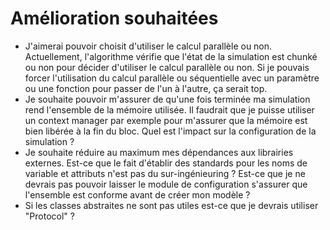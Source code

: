 # Amélioration souhaitées

-   J'aimerai pouvoir choisit d'utiliser le calcul parallèle ou non. Actuellement, l'algorithme vérifie que l'état de la simulation est chunké ou non pour décider d'utiliser le calcul parallèle ou non. Si je pouvais forcer l'utilisation du calcul parallèle ou séquentielle avec un paramètre ou une fonction pour passer de l'un à l'autre, ça serait top.
-   Je souhaite pouvoir m'assurer de qu'une fois terminée ma simulation rend l'ensemble de la mémoire utilisée. Il faudrait que je puisse utiliser un context manager par exemple pour m'assurer que la mémoire est bien libérée à la fin du bloc. Quel est l'impact sur la configuration de la simulation ?
-   Je souhaite réduire au maximum mes dépendances aux librairies externes. Est-ce que le fait d'établir des standards pour les noms de variable et attributs n'est pas du sur-ingénieuring ? Est-ce que je ne devrais pas pouvoir laisser le module de configuration s'assurer que l'ensemble est conforme avant de créer mon modèle ?
-   Si les classes abstraites ne sont pas utiles est-ce que je devrais utiliser "Protocol" ?
